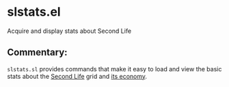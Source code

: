 # slstats.el

Acquire and display stats about Second Life

## Commentary:

`slstats.sl` provides commands that make it easy to load and view the basic
stats about the [Second Life](http://secondlife.com/) grid
and [its economy](http://gridsurvey.com/economy.php).
